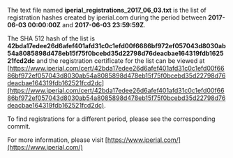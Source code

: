 The text file named **iperial_registrations_2017_06_03.txt** is the list of registration hashes created by iperial.com during the period between **2017-06-03 00:00:00Z** and **2017-06-03 23:59:59Z**.

The SHA 512 hash of the list is **42bda17edee26d6afef401afd31c0c1efd00f6686bf972ef057043d8030ab54a8085898d478eb15f75f0bcebd35d22798d76deacbae164319fdb162521fcd2dc** and the registration certificate for the list can be viewed at [https://www.iperial.com/cert/42bda17edee26d6afef401afd31c0c1efd00f6686bf972ef057043d8030ab54a8085898d478eb15f75f0bcebd35d22798d76deacbae164319fdb162521fcd2dc](https://www.iperial.com/cert/42bda17edee26d6afef401afd31c0c1efd00f6686bf972ef057043d8030ab54a8085898d478eb15f75f0bcebd35d22798d76deacbae164319fdb162521fcd2dc).

To find registrations for a different period, please see the corresponding commit.

For more information, please visit [https://www.iperial.com/](https://www.iperial.com/)
